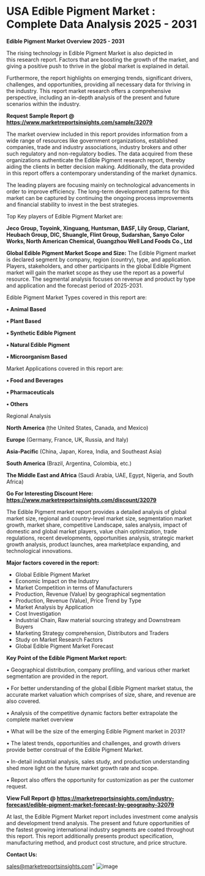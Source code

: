  # USA Edible Pigment Market : Complete Data Analysis 2025 - 2031

<Strong> Edible Pigment Market Overview 2025 - 2031</strong>

The rising technology in Edible Pigment Market is also depicted in this research report. Factors that are boosting the growth of the market, and giving a positive push to thrive in the global market is explained in detail.

Furthermore, the report highlights on emerging trends, significant drivers, challenges, and opportunities, providing all necessary data for thriving in the industry. This report market research offers a comprehensive perspective, including an in-depth analysis of the present and future scenarios within the industry.

<strong>Request Sample Report @ <a href=https://www.marketreportsinsights.com/sample/32079>https://www.marketreportsinsights.com/sample/32079</a></strong>

The market overview included in this report provides information from a wide range of resources like government organizations, established companies, trade and industry associations, industry brokers and other such regulatory and non-regulatory bodies. The data acquired from these organizations authenticate the Edible Pigment research report, thereby aiding the clients in better decision making. Additionally, the data provided in this report offers a contemporary understanding of the market dynamics.

The leading players are focusing mainly on technological advancements in order to improve efficiency. The long-term development patterns for this market can be captured by continuing the ongoing process improvements and financial stability to invest in the best strategies.

Top Key players of Edible Pigment Market are:

<strong>Jeco Group, Toyoink, Xinguang, Huntsman, BASF, Lily Group, Clariant, Heubach Group, DIC, Shuangle, Flint Group, Sudarshan, Sanyo Color Works, North American Chemical, Guangzhou Well Land Foods Co., Ltd</strong>

<strong><b>Global Edible Pigment Market Scope and Size:</b></strong>
The Edible Pigment market is declared segment by company, region (country), type, and application. Players, stakeholders, and other participants in the global Edible Pigment market will gain the market scope as they use the report as a powerful resource. The segmental analysis focuses on revenue and product by type and application and the forecast period of 2025-2031.

Edible Pigment Market Types covered in this report are:

<strong>• Animal Based

• Plant Based

• Synthetic Edible Pigment

• Natural Edible Pigment

• Microorganism Based</strong>

Market Applications covered in this report are:

<strong>• Food and Beverages

• Pharmaceuticals

• Others</strong> 

Regional Analysis

<strong>North America</strong> (the United States, Canada, and Mexico)

<strong>Europe</strong> (Germany, France, UK, Russia, and Italy)

<strong>Asia-Pacific</strong> (China, Japan, Korea, India, and Southeast Asia)

<strong>South America</strong> (Brazil, Argentina, Colombia, etc.)

<strong>The Middle East and Africa</strong> (Saudi Arabia, UAE, Egypt, Nigeria, and South Africa)

<strong>Go For Interesting Discount Here: <a href=https://www.marketreportsinsights.com/discount/32079>https://www.marketreportsinsights.com/discount/32079</a></strong>

The Edible Pigment market report provides a detailed analysis of global market size, regional and country-level market size, segmentation market growth, market share, competitive Landscape, sales analysis, impact of domestic and global market players, value chain optimization, trade regulations, recent developments, opportunities analysis, strategic market growth analysis, product launches, area marketplace expanding, and technological innovations.

<strong><b>Major factors covered in the report:</b></strong>
<ul>
  <li>Global Edible Pigment Market </li>
  <li>Economic Impact on the Industry</li>
  <li>Market Competition in terms of Manufacturers</li>
  <li>Production, Revenue (Value) by geographical segmentation</li>
  <li>Production, Revenue (Value), Price Trend by Type</li>
  <li>Market Analysis by Application</li>
  <li>Cost Investigation</li>
  <li>Industrial Chain, Raw material sourcing strategy and Downstream Buyers</li>
  <li>Marketing Strategy comprehension, Distributors and Traders</li>
  <li>Study on Market Research Factors</li>
  <li>Global Edible Pigment Market Forecast</li>
</ul>

<strong><b>Key Point of the Edible Pigment Market report:</b></strong>

• Geographical distribution, company profiling, and various other market segmentation are provided in the report.

• For better understanding of the global Edible Pigment market status, the accurate market valuation which comprises of size, share, and revenue are also covered.

• Analysis of the competitive dynamic factors better extrapolate the complete market overview

• What will be the size of the emerging Edible Pigment market in 2031?

• The latest trends, opportunities and challenges, and growth drivers provide better construal of the Edible Pigment Market.

• In-detail industrial analysis, sales study, and production understanding shed more light on the future market growth rate and scope.

• Report also offers the opportunity for customization as per the customer request.

<strong><b>View Full Report @ <a href=https://marketreportsinsights.com/industry-forecast/edible-pigment-market-forecast-by-geography-32079>https://marketreportsinsights.com/industry-forecast/edible-pigment-market-forecast-by-geography-32079</a></b></strong>


At last, the Edible Pigment Market report includes investment come analysis and development trend analysis. The present and future opportunities of the fastest growing international industry segments are coated throughout this report. This report additionally presents product specification, manufacturing method, and product cost structure, and price structure.

<strong>Contact Us:</strong>

sales@marketreportsinsights.com"
![image](https://github.com/user-attachments/assets/5b3c2cbc-5c3b-4275-b0d5-53a85815dcd0)
